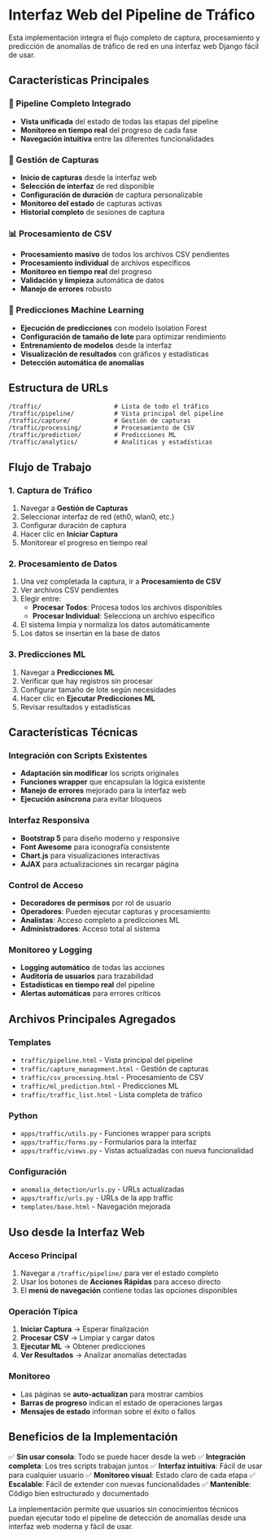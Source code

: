 # Interfaz Web del Pipeline de Tráfico

Esta implementación integra el flujo completo de captura, procesamiento y predicción de anomalías de tráfico de red en una interfaz web Django fácil de usar.

## Características Principales

### 🔄 Pipeline Completo Integrado
- **Vista unificada** del estado de todas las etapas del pipeline
- **Monitoreo en tiempo real** del progreso de cada fase
- **Navegación intuitiva** entre las diferentes funcionalidades

### 📡 Gestión de Capturas
- **Inicio de capturas** desde la interfaz web
- **Selección de interfaz** de red disponible
- **Configuración de duración** de captura personalizable
- **Monitoreo del estado** de capturas activas
- **Historial completo** de sesiones de captura

### 📊 Procesamiento de CSV
- **Procesamiento masivo** de todos los archivos CSV pendientes
- **Procesamiento individual** de archivos específicos
- **Monitoreo en tiempo real** del progreso
- **Validación y limpieza** automática de datos
- **Manejo de errores** robusto

### 🧠 Predicciones Machine Learning
- **Ejecución de predicciones** con modelo Isolation Forest
- **Configuración de tamaño de lote** para optimizar rendimiento
- **Entrenamiento de modelos** desde la interfaz
- **Visualización de resultados** con gráficos y estadísticas
- **Detección automática de anomalías**

## Estructura de URLs

```
/traffic/                    # Lista de todo el tráfico
/traffic/pipeline/           # Vista principal del pipeline
/traffic/capture/            # Gestión de capturas
/traffic/processing/         # Procesamiento de CSV
/traffic/prediction/         # Predicciones ML
/traffic/analytics/          # Analíticas y estadísticas
```

## Flujo de Trabajo

### 1. Captura de Tráfico
1. Navegar a **Gestión de Capturas**
2. Seleccionar interfaz de red (eth0, wlan0, etc.)
3. Configurar duración de captura
4. Hacer clic en **Iniciar Captura**
5. Monitorear el progreso en tiempo real

### 2. Procesamiento de Datos
1. Una vez completada la captura, ir a **Procesamiento de CSV**
2. Ver archivos CSV pendientes
3. Elegir entre:
   - **Procesar Todos**: Procesa todos los archivos disponibles
   - **Procesar Individual**: Selecciona un archivo específico
4. El sistema limpia y normaliza los datos automáticamente
5. Los datos se insertan en la base de datos

### 3. Predicciones ML
1. Navegar a **Predicciones ML**
2. Verificar que hay registros sin procesar
3. Configurar tamaño de lote según necesidades
4. Hacer clic en **Ejecutar Predicciones ML**
5. Revisar resultados y estadísticas

## Características Técnicas

### Integración con Scripts Existentes
- **Adaptación sin modificar** los scripts originales
- **Funciones wrapper** que encapsulan la lógica existente
- **Manejo de errores** mejorado para la interfaz web
- **Ejecución asíncrona** para evitar bloqueos

### Interfaz Responsiva
- **Bootstrap 5** para diseño moderno y responsive
- **Font Awesome** para iconografía consistente
- **Chart.js** para visualizaciones interactivas
- **AJAX** para actualizaciones sin recargar página

### Control de Acceso
- **Decoradores de permisos** por rol de usuario
- **Operadores**: Pueden ejecutar capturas y procesamiento
- **Analistas**: Acceso completo a predicciones ML
- **Administradores**: Acceso total al sistema

### Monitoreo y Logging
- **Logging automático** de todas las acciones
- **Auditoría de usuarios** para trazabilidad
- **Estadísticas en tiempo real** del pipeline
- **Alertas automáticas** para errores críticos

## Archivos Principales Agregados

### Templates
- `traffic/pipeline.html` - Vista principal del pipeline
- `traffic/capture_management.html` - Gestión de capturas
- `traffic/csv_processing.html` - Procesamiento de CSV
- `traffic/ml_prediction.html` - Predicciones ML
- `traffic/traffic_list.html` - Lista completa de tráfico

### Python
- `apps/traffic/utils.py` - Funciones wrapper para scripts
- `apps/traffic/forms.py` - Formularios para la interfaz
- `apps/traffic/views.py` - Vistas actualizadas con nueva funcionalidad

### Configuración
- `anomalia_detection/urls.py` - URLs actualizadas
- `apps/traffic/urls.py` - URLs de la app traffic
- `templates/base.html` - Navegación mejorada

## Uso desde la Interfaz Web

### Acceso Principal
1. Navegar a `/traffic/pipeline/` para ver el estado completo
2. Usar los botones de **Acciones Rápidas** para acceso directo
3. El **menú de navegación** contiene todas las opciones disponibles

### Operación Típica
1. **Iniciar Captura** → Esperar finalización
2. **Procesar CSV** → Limpiar y cargar datos
3. **Ejecutar ML** → Obtener predicciones
4. **Ver Resultados** → Analizar anomalías detectadas

### Monitoreo
- Las páginas se **auto-actualizan** para mostrar cambios
- **Barras de progreso** indican el estado de operaciones largas
- **Mensajes de estado** informan sobre el éxito o fallos

## Beneficios de la Implementación

✅ **Sin usar consola**: Todo se puede hacer desde la web
✅ **Integración completa**: Los tres scripts trabajan juntos
✅ **Interfaz intuitiva**: Fácil de usar para cualquier usuario
✅ **Monitoreo visual**: Estado claro de cada etapa
✅ **Escalable**: Fácil de extender con nuevas funcionalidades
✅ **Mantenible**: Código bien estructurado y documentado

La implementación permite que usuarios sin conocimientos técnicos puedan ejecutar todo el pipeline de detección de anomalías desde una interfaz web moderna y fácil de usar.